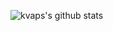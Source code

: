 ![kvaps's github stats](https://github-readme-stats.vercel.app/api?username=kvaps&theme=react&show_icons=true)

